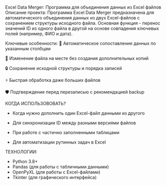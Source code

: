 Excel Data Merger: Программа для объединения данных из Excel файлов
Описание проекта:
Программа Excel Data Merger предназначена для автоматического объединения данных из двух Excel-файлов с сохранением структуры исходного файла. Основная функция - перенос значений ID из одного файла в другой на основе совпадения ключевых полей (например, ФИО и дата).

Ключевые особенности:
🔄 Автоматическое сопоставление данных по указанным столбцам

📁 Изменение файла на месте без создания дополнительных копий

🔒 Сохранение исходной структуры и порядка записей

⚡ Быстрая обработка даже больших файлов

🛡️ Подтверждение перед перезаписью с рекомендацией backup

КОГДА ИСПОЛЬЗОВОВАТЬ?

  - Когда нужно дополнить один Excel-файл данными из другого

  - Для синхронизации ID между разными версиями файлов

  - При работе с частично заполненными таблицами

  - Для автоматизации рутинных задач в Excel

ТЕХНОЛОГИИ:
  - Python 3.8+
  - Pandas (для работы с табличными данными)
  - OpenPyXL (для работы с Excel-файлами)
  - Tkinter (для графического интерфейса)
